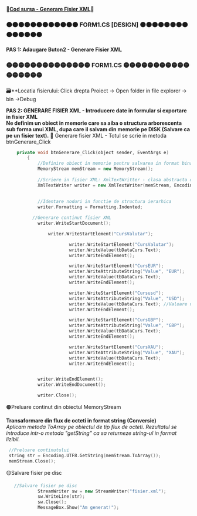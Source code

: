 🔮[**Cod sursa - Generare Fisier XML**](https://github.com/Adriana-Giol/Programare-Aplicatii-Windows/blob/main/1.%20Laborator/5.%20Seminar%205/%5BCom%5DCiurea_Seminar5_1046/Form1.cs)🔮
### 🟠🟠🟠🟠🟠🟠🟠🟠🟠🟠🟠🟠 FORM1.CS [DESIGN] 🟠🟠🟠🟠🟠🟠🟠🟠🟠🟠🟠🟠🟠🟠
**PAS 1: Adaugare Buton2 - Generare Fisier XML**</br>

### 🟡🟡🟡🟡🟡🟡🟡🟡🟡🟡🟡🟡🟡🟡 FORM1.CS  🟡🟡🟡🟡🟡🟡🟡🟡🟡🟡🟡🟡🟡🟡🟡🟡🟡
🗃️**Locatia fisierului: Click drepta Proiect -> Open folder in file explorer -> bin ->Debug </br>

**PAS 2: GENERARE FISIER XML - Introducere date in formular si exportare in fisier XML**</br>
**Ne definim un obiect in memorie care sa aiba o structura arborescenta sub forma unui XML, dupa care il salvam din memorie pe DISK (Salvare ca pe un fisier text).**
🔴 Generare fisier XML  - Totul se scrie in metoda btnGenerare_Click
  
```cpp
    private void btnGenerare_Click(object sender, EventArgs e)
        {
            //Definire obiect in memorie pentru salvarea in format binar continutul XML
            MemoryStream memStream = new MemoryStream();
            
            //Scriere in fisier XML: XmlTextWritter - clasa abstracta dar care are si o clasa concreta
            XmlTextWriter writer = new XmlTextWriter(memStream, Encoding.UTF8);  //Fiecare caracter va fi 
                                                                                 //reprezentat pe 8 biti (nu accepta caractere speciale)
            
            //Identare noduri in functie de structura ierarhica
            writer.Formatting = Formatting.Indented;

          //Generare continut fisier XML
            writer.WriteStartDocument();

                writer.WriteStartElement("CursValutar");

                        writer.WriteStartElement("CursValutar");
                        writer.WriteValue(tbDataCurs.Text);
                        writer.WriteEndElement();

                        writer.WriteStartElement("CursEUR");
                        writer.WriteAttributeString("Value", "EUR");
                        writer.WriteValue(tbDataCurs.Text);
                        writer.WriteEndElement();

                        writer.WriteStartElement("Cursusd");
                        writer.WriteAttributeString("Value", "USD");
                        writer.WriteValue(tbDataCurs.Text); //Valoare nodului
                        writer.WriteEndElement();

                        writer.WriteStartElement("CursGBP");
                        writer.WriteAttributeString("Value", "GBP");
                        writer.WriteValue(tbDataCurs.Text);
                        writer.WriteEndElement();

                        writer.WriteStartElement("CursXAU");
                        writer.WriteAttributeString("Value", "XAU");
                        writer.WriteValue(tbDataCurs.Text);
                        writer.WriteEndElement();


            writer.WriteEndElement();
            writer.WriteEndDocument();

            writer.Close();
```
🟠Preluare continut din obiectul MemoryStream
    
 **Transaformare din flux de octeti in format string (Conversie)**</br>
 *Aplicam metoda ToArray pe obiectul de tip flux de octeti. Rezultatul se introduce intr-o metoda "getString" ca sa returneze string-ul in format lizibil.*</br>

```cpp
 //Preluare continutului 
 string str = Encoding.UTF8.GetString(memStream.ToArray());
 memStream.Close();
```
🟡Salvare fisier pe disc
  
```cpp
   //Salvare fisier pe disc
            StreamWriter sw = new StreamWriter("fisier.xml");
            sw.WriteLine(str);
            sw.Close();
            MessageBox.Show("Am generat!");
```
